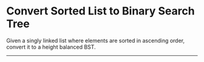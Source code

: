 # Convert Sorted List to Binary Search Tree


Given a singly linked list where elements are sorted in ascending order, convert it to a height balanced BST.



---




